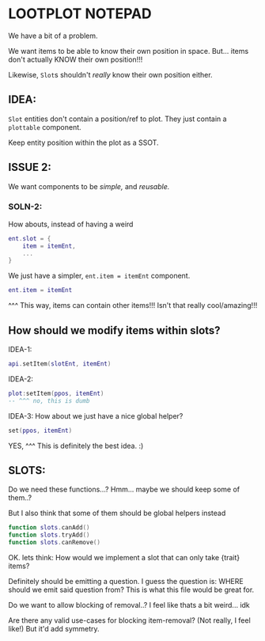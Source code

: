 
# LOOTPLOT NOTEPAD


We have a bit of a problem.

We want items to be able to know their own position in space.
But... items don't actually KNOW their own position!!!

Likewise, `Slot`s shouldn't *really* know their own position either.



## IDEA:
`Slot` entities don't contain a position/ref to plot.
They just contain a `plottable` component.

Keep entity position within the plot as a SSOT.




## ISSUE 2:
We want components to be *simple,* and *reusable.*
### SOLN-2:
How abouts, instead of having a weird
```lua
ent.slot = {
    item = itemEnt,
    ...
}
```
We just have a simpler, `ent.item = itemEnt` component.
```lua
ent.item = itemEnt
```
^^^ This way, items can contain other items!!! 
Isn't that really cool/amazing!!!




## How should we modify items within slots?
IDEA-1:
```lua
api.setItem(slotEnt, itemEnt)
```

IDEA-2:
```lua
plot:setItem(ppos, itemEnt)
-- ^^^ no, this is dumb
```


IDEA-3:
How about we just have a nice global helper?
```lua
set(ppos, itemEnt)
```
YES, ^^^ This is definitely the best idea. :)




## SLOTS:
Do we need these functions...?
Hmm... maybe we should keep some of them..?

But I also think that some of them should be global helpers instead
```lua
function slots.canAdd()
function slots.tryAdd()
function slots.canRemove()
```

OK.
lets think: How would we implement a slot that can only take {trait} items?

Definitely should be emitting a question.
I guess the question is:
WHERE should we emit said question from?
This is what this file would be great for.

Do we want to allow blocking of removal..?
I feel like thats a bit weird... idk

Are there any valid use-cases for blocking item-removal?
(Not really, I feel like!)
But it'd add symmetry.



